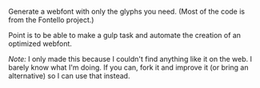 Generate a webfont with only the glyphs you need. (Most of the code is from the Fontello project.)

Point is to be able to make a gulp task and automate the creation of an optimized webfont.

*Note:* I only made this because I couldn't find anything like it on the web. I barely know what I'm doing. If you can, fork it and improve it (or bring an alternative) so I can use that instead.